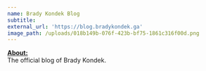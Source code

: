 ```yaml
---
name: Brady Kondek Blog
subtitle:
external_url: 'https://blog.bradykondek.ga'
image_path: /uploads/018b149b-076f-423b-bf75-1861c316f00d.png
---
```


**<u>About:</u>**<br>The official blog of Brady Kondek.